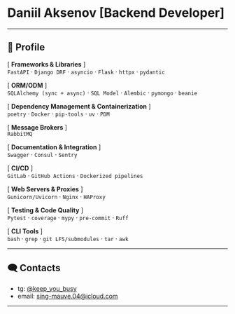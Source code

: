 # Daniil Aksenov [Backend Developer]

---

## 📌 Profile

[ **Frameworks & Libraries** ]  
`FastAPI` · `Django DRF` · `asyncio` · `Flask` · `httpx` · `pydantic`  

[ **ORM/ODM** ]  
`SQLAlchemy (sync + async)` · `SQL Model` · `Alembic` · `pymongo` · `beanie`  

[ **Dependency Management & Containerization** ]  
`poetry` · `Docker` · `pip-tools` · `uv` · `PDM`  

[ **Message Brokers** ]  
`RabbitMQ`

[ **Documentation & Integration** ]  
`Swagger` · `Consul` · `Sentry`  

[ **CI/CD** ]  
`GitLab` · `GitHub Actions` · `Dockerized pipelines`

[ **Web Servers & Proxies** ]  
`Gunicorn/Uvicorn` · `Nginx` · `HAProxy`  

[ **Testing & Code Quality** ]  
`Pytest` · `coverage` · `mypy` · `pre-commit` · `Ruff`  

[ **CLI Tools** ]  
`bash` · `grep` · `git LFS/submodules` · `tar` · `awk`  

---

## 🗨️ Contacts

- tg: [@keep_you_busy](https://t.me/keep_you_busy)
- email: sing-mauve.04@icloud.com

---
